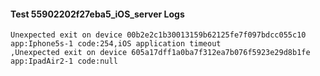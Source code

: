#### Test 55902202f27eba5_iOS_server Logs


```
Unexpected exit on device 00b2e2c1b30013159b62125fe7f097bdcc055c10 app:Iphone5s-1 code:254,iOS application timeout
,Unexpected exit on device 605a17dff1a0ba7f312ea7b076f5923e29d8b1fe app:IpadAir2-1 code:null
```
